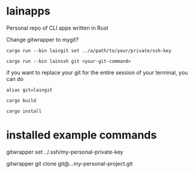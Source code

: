 # lainapps
Personal repo of CLI apps written in Rust


Change gitwrapper to mygit?

`cargo run --bin laingit set ../a/path/to/your/private/ssh-key`

`cargo run --bin lainssh git <your-git-command>`

if you want to replace your git for the entire session of your terminal, you can do 

`alias git=laingit`

`cargo build`

`cargo install`


# installed example commands
gitwrapper set ../.ssh/my-personal-private-key

gitwrapper git clone git@...my-personal-project.git

